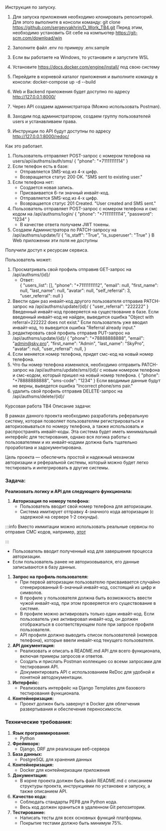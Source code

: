 Инструкция по запуску.

1. Для запуска приложения необходимо клонировать репозиторий.
   Для этого выполните в консоли команду: git clone https://github.com/sergeyvakhrin/D_Work_TB4.git
   Перед этим, необходимо установить Git себе на компьютер  https://git-scm.com/download/win 

2. Заполните файл .env по примеру .env.sample

3. Если вы работаете на Windows, то установите и запустите WSL

4. Установите https://docs.docker.com/engine/install/ под свою систему

5. Перейдите в корневой каталог приложения и выполните команду в консоли: docker-compose up -d --build

6. Web и Backend приложения будет доступно по адресу http://127.0.0.1:8000/

7. Через API создаем администратора (Можно использовать Postman).

8. Заходим под администратором, создаем группу пользователей users и устанавливаем права.

9. Инструкции по API будут доступны по адресу http://127.0.0.1:8000/redoc/



Как это работает.

1. Пользователь отправляет POST-запрос с номером телефона на users/api/authsms/auth/sms/
    {
    "phone": "+71111111114"
    }
2. Если телефон есть в базе:
   - Отправляется SMS-код из 4-х цифр.
   - Возвращается статус 200 OK. "SMS sent to existing user."
3. Если телефона нет:
   - Создается новая запись.
   - Присваивается 6-ти значный инвайт-код.
   - Отправляется SMS-код из 4-х цифр.
   - Возвращается статус 201 Created. "User created and SMS sent."
4. Пользователь отправляет POST-запрос с номером телефона и смс кодом на /api/authsms/login/
    {
    "phone": "+71111111114",
    "password": "1234"
    }
    - В качестве ответа получаем JWT токены.
5. Создаем Администратора по PATCH-запросу на /api/authsms/update/1/
    {
    "is_staff": "True",
    "is_superuser": "True"
    }
    В Web приложении эти поля не доступны

Получили доступ к ресурсам сервиса.

Пользователь может:
1. Просматривать свой профиль отправив GET-запрос на /api/authsms/{id}/
    - Ответ:    
    {
    "users_list": [],
    "phone": "+71111111112",
    "email": null,
    "first_name": null,
    "last_name": null,
    "avatar": null,
    "self_referral": 3,
    "user_referral": null
    }
2. Ввести один раз инвайт-код другого пользователя отправив PATCH-запрос на /api/authsms/update/{id}/
        {
            "user_referral": "222222"
        }
        Введенный инвайт-код проверяется на существование в базе.
        Если введенный инвайт-код не найден, выведится ошибка "Object with referral=222222 does not exist."
        Если пользователь уже вводил инвайт-код, то выведится ошибка "Referral already input."
3. редактировать свой профиль отправив PUT-запрос на /api/authsms/update/{id}/
        {
        "phone": "+78888888888",
        "email": "admin@sky.pro",
        "first_name": "Admin",
        "last_name": "SkyPro",
        "avatar": null,
        "user_referral": null,
        }
4. Если меняется номер телефона, придет смс-код на новый номер телефона.
5. Что бы номер телефона изменился, необходимо отправить PATCH-запрос на /api/authsms/update/sms/{id}/ с новым номером
   телефона и смс-кодом, который пришел на новый номер телефона.
        {
         "phone": "+78888888888",
         "sms-code": "1234"
        }
   Если вводимые данные будут не верны, выведется ошибка "Incorrect phone/sms pair."
6. удалить свой профиль отправив DELETE-запрос на /api/authsms/delete/{id}/
        
   


Курсовая работа ТВ4
Описание задачи:

 

В рамках данного проекта необходимо разработать реферальную систему, которая позволяет пользователям регистрироваться и авторизовываться по номеру телефона, а также использовать и распространять инвайт-коды. Эта система будет иметь минимальный интерфейс для тестирования, однако вся логика работы с пользователями и их инвайт-кодами должна быть тщательно проработана и задокументирована.

 

Цель проекта — обеспечить простой и надежный механизм авторизации и реферальной системы, который можно будет легко тестировать и интегрировать в другие системы.

 

### Задача:

 

**Реализовать логику и API для следующего функционала:**

 

1. **Авторизация по номеру телефона:** 
   - Пользователь вводит свой номер телефона для авторизации.
   - Система имитирует отправку 4-значного кода авторизации (с задержкой на сервере 1-2 секунды).


:::info
Вместо иммитации можно использовать реальные сервисы по отправке СМС кодов, например, [этот](https://smsaero.ru/integration/api/)

:::

- Пользователь вводит полученный код для завершения процесса авторизации.
- Если пользователь ранее не авторизовывался, его данные записываются в базу данных.

1. **Запрос на профиль пользователя:** 
   - При первой авторизации пользователю присваивается случайно сгенерированный 6-значный инвайт-код, состоящий из цифр и символов.
   - В профиле у пользователя должна быть возможность ввести чужой инвайт-код, при этом проверяется его существование в системе.
   - В профиле можно активировать только один инвайт-код. Если пользователь уже активировал инвайт-код, он должен отображаться в соответствующем поле при запросе профиля пользователя.
   - API профиля должно выводить список пользователей (номеров телефона), которые ввели инвайт-код текущего пользователя.
2. **API документация:** 
   - Реализовать и описать в README.md API для всего функционала, включая примеры запросов и ответов.
   - Создать и прислать Postman коллекцию со всеми запросами для тестирования API.
   - Документировать API с использованием ReDoc для удобной и понятной автодокументации.
3. **Интерфейс:** 
   - Реализовать интерфейс на Django Templates для базового тестирования функционала.
4. **Контейнеризация:** 
   - Проект должен быть завернут в Docker для облегчения развертывания и обеспечения переносимости.

 

### Технические требования:

1. **Язык программирования:** 
   - Python
2. **Фреймворк:** 
   - Django, DRF для реализации веб-сервера
3. **База данных:** 
   - PostgreSQL для хранения данных
4. **Контейнеризация:** 
   - Docker для контейнеризации приложения
5. **Документация:** 
   - В корне проекта должен быть файл README.md с описанием структуры проекта, инструкциями по установке и запуску, а также описанием API.
6. **Качество кода:** 
   - Соблюдать стандарты PEP8 для Python кода.
   - Весь код должен храниться в удаленном Git репозитории.
7. **Тестирование:** 
   - Написать тесты для всех основных функций платформы.
   - Покрытие тестами должно быть минимум 75%.